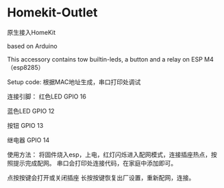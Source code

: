 # Homekit-Outlet

原生接入HomeKit

based on Arduino

This accessory contains tow builtin-leds, a button and a relay on ESP M4（esp8285）

Setup code: 根据MAC地址生成，串口打印处调试

连接引脚：
红色LED GPIO 16

蓝色LED GPIO 12

按钮 GPIO 13

继电器 GPIO 14


使用方法：
将固件烧入esp，上电，红灯闪烁进入配网模式，连接插座热点，按照提示完成配网。
串口会打印处连接代码，在家庭中添加即可。

点按按键会打开或关闭插座
长按按键恢复出厂设置，重新配网，连接。
